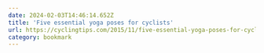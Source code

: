 ```yaml
---
date: 2024-02-03T14:46:14.652Z
title: 'Five essential yoga poses for cyclists'
url: https://cyclingtips.com/2015/11/five-essential-yoga-poses-for-cyclists/
category: bookmark
---
```

